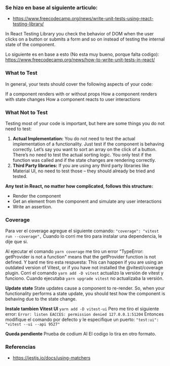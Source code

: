 ### Se hizo en base al siguiente articulo:

- https://www.freecodecamp.org/news/write-unit-tests-using-react-testing-library/

In React Testing Library you check the behavior of DOM when the user clicks on a button or submits a form and so on instead of testing the internal state of the component.


Lo siguiente es en base a esto (No esta muy bueno, porque falta codigo):
https://www.freecodecamp.org/news/how-to-write-unit-tests-in-react/

### What to Test
In general, your tests should cover the following aspects of your code:

If a component renders with or without props
How a component renders with state changes
How a component reacts to user interactions

### What Not to Test
Testing most of your code is important, but here are some things you do not need to test:
1. **Actual Implementation:** You do not need to test the actual implementation of a functionality. Just test if the component is behaving correctly.
Let’s say you want to sort an array on the click of a button. There’s no need to test the actual sorting logic. You only test if the function was called and if the state changes are rendering correctly.
2. **Third Party libraries:** If you are using any third party libraries like Material UI, no need to test those – they should already be tried and tested.

**Any test in React, no matter how complicated, follows this structure:**

- Render the component
- Get an element from the component and simulate any user interactions
- Write an assertion.

### Coverage
Para ver el coverage agregue el siguiente comando:
`"coverage": "vitest run --coverage",`
Cuando lo corri me tiro para instalar una dependencia, le dije que si.

Al ejecutar el comando `yarn coverage` me tiro un error "TypeError: getProvider is not a function" means that the getProvider function is not defined. 
Y bard me tiro esta respuesta: This can happen if you are using an outdated version of Vitest, or if you have not installed the @vitest/coverage plugin.
Corri el comando `yarn add -D vitest` actualizo la versión de vitest y funciono.
Cuando ejecutaba `yarn upgrade vitest` no actualizaba la versión.

**Update state**
State updates cause a component to re-render. So, when your functionality performs a state update, you should test how the component is behaving due to the state change.


**Instale tambien Vitest UI**
`yarn add -D vitest-ui`
Pero me tiro el siguiente error:
`Error: listen EACCES: permission denied 127.0.0.1:51204`
Entonces modifique el comando por defecto y le especifique un puerto:
`"test:ui": "vitest --ui --api 9527"`


**Queda pendiente**
Prueba de codium AI
El codigo lo tira en otro formato.


### Referencias
- https://jestjs.io/docs/using-matchers
